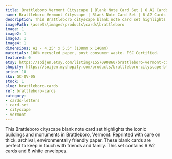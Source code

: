 ```yaml
---
title: Brattleboro Vermont Cityscape | Blank Note Card Set | 6 A2 Cards + Envelopes
name: Brattleboro Vermont Cityscape | Blank Note Card Set | 6 A2 Cards + Envelopes
description: This Brattleboro cityscape blank note card set highlights the iconic buildings and monuments in Brattleboro, Vermont. Reprinted with care on thick, archival, environmentally friendly paper.
imagePath: \assets\images\products\cards\brattleboro
image: 1
image2: 1
image3: 1
image4: 1
dimensions: A2 - 4.25" x 5.5" (108mm x 140mm)
materials: 100% recycled paper, post consumer waste. FSC Certified.
featured: 0
etsy: https://soijen.etsy.com/listing/1557090860/brattleboro-vermont-cityscape-blank-note?utm_source=Copy&utm_medium=ListingManager&utm_campaign=Share&utm_term=so.lmsm&share_time=1695258984647
shopify: https://soijen.myshopify.com/products/brattleboro-cityscape-blank-greeting-card-set
price: 18
sku: GC-QV-05
stock: 1
slug: brattleboro-cards
ref: brattleboro-cards
category:
- cards-letters
- card-set
- cityscape
- vermont
---
```

This Brattleboro cityscape blank note card set highlights the iconic buildings and monuments in Brattleboro, Vermont. Reprinted with care on thick, archival, environmentally friendly paper. These blank cards are perfect to keep in touch with friends and family. This set contains 6 A2 cards and 6 white envelopes.
